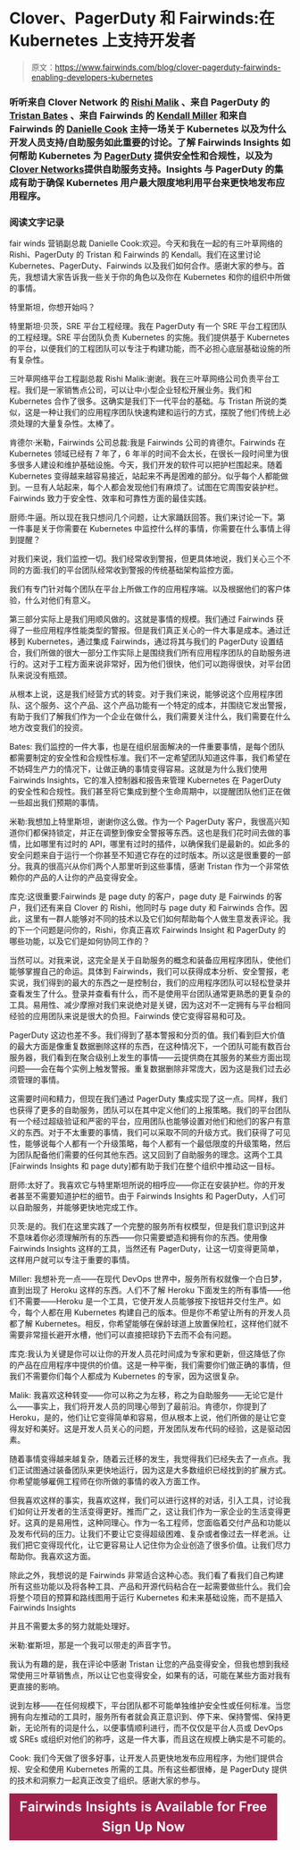 # Clover、PagerDuty 和 Fairwinds:在 Kubernetes 上支持开发者

> 原文：<https://www.fairwinds.com/blog/clover-pagerduty-fairwinds-enabling-developers-kubernetes>

 ### 听听来自 Clover Network 的 [Rishi Malik](https://www.linkedin.com/in/rishilmalik) 、来自 PagerDuty 的 [Tristan Bates](https://www.linkedin.com/in/tristan-bates-9b74b28/) 、来自 Fairwinds 的 [Kendall Miller](https://www.linkedin.com/in/kendallamiller/) 和来自 Fairwinds 的 [Danielle Cook](https://www.linkedin.com/in/danielle-cook-93047810/) 主持一场关于 Kubernetes 以及为什么开发人员支持/自助服务如此重要的讨论。了解 Fairwinds Insights 如何帮助 Kubernetes 为 [PagerDuty](https://www.pagerduty.com/) 提供安全性和合规性，以及为[Clover Networks](https://www.clover.com/)提供自助服务支持。Insights 与 PagerDuty 的集成有助于确保 Kubernetes 用户最大限度地利用平台来更快地发布应用程序。

### 阅读文字记录

fair winds 营销副总裁 Danielle Cook:欢迎。今天和我在一起的有三叶草网络的 Rishi、PagerDuty 的 Tristan 和 Fairwinds 的 Kendall。我们在这里讨论 Kubernetes、PagerDuty、Fairwinds 以及我们如何合作。感谢大家的参与。首先，我想请大家告诉我一些关于你的角色以及你在 Kubernetes 和你的组织中所做的事情。

特里斯坦，你想开始吗？

特里斯坦·贝茨，SRE 平台工程经理。我在 PagerDuty 有一个 SRE 平台工程团队的工程经理。SRE 平台团队负责 Kubernetes 的实施。我们提供基于 Kubernetes 的平台，以便我们的工程团队可以专注于构建功能，而不必担心底层基础设施的所有复杂性。

三叶草网络平台工程副总裁 Rishi Malik:谢谢。我在三叶草网络公司负责平台工程。我们是一家销售点公司，可以让中小型企业轻松开展业务。我们和 Kubernetes 合作了很多。这确实是我们下一代平台的基础。与 Tristan 所说的类似，这是一种让我们的应用程序团队快速构建和运行的方式，摆脱了他们传统上必须处理的大量复杂性。太棒了。

肯德尔·米勒，Fairwinds 公司总裁:我是 Fairwinds 公司的肯德尔。Fairwinds 在 Kubernetes 领域已经有 7 年了，6 年半的时间不会太长，在很长一段时间里为很多很多人建设和维护基础设施。今天，我们开发的软件可以把护栏围起来。随着 Kubernetes 变得越来越容易接近，站起来不再是困难的部分。似乎每个人都能做到。一旦有人站起来，每个人都会发现他们有麻烦了。试图在它周围安装护栏。Fairwinds 致力于安全性、效率和可靠性方面的最佳实践。

厨师:牛逼。所以现在我只想问几个问题，让大家踊跃回答。我们来讨论一下。第一件事是关于你需要在 Kubernetes 中监控什么样的事情，你需要在什么事情上得到提醒？

对我们来说，我们监控一切。我们经常收到警报，但更具体地说，我们关心三个不同的方面:我们的平台团队经常收到警报的传统基础架构监控方面。

我们有专门针对每个团队在平台上所做工作的应用程序端。以及根据他们的客户体验，什么对他们有意义。

第三部分实际上是我们用顺风做的。这就是事情的规模。我们通过 Fairwinds 获得了一些应用程序性能类型的警报。但是我们真正关心的一件大事是成本。通过迁移到 Kubernetes，通过集成 Fairwinds，通过将其与我们的 PagerDuty 设置结合，我们所做的很大一部分工作实际上是围绕我们所有应用程序团队的自助服务进行的。这对于工程方面来说非常好，因为他们很快，他们可以跑得很快，对平台团队来说没有瓶颈。

从根本上说，这是我们经营方式的转变。对于我们来说，能够说这个应用程序团队、这个服务、这个产品、这个产品功能有一个特定的成本，并围绕它发出警报，有助于我们了解我们作为一个企业在做什么，我们需要关注什么，我们需要在什么地方改变我们的投资。

Bates: 我们监控的一件大事，也是在组织层面解决的一件重要事情，是每个团队都需要制定的安全性和合规性标准。我们不一定希望团队知道这件事，我们希望在不妨碍生产力的情况下，让做正确的事情变得容易。这就是为什么我们使用 Fairwinds Insights，它的准入控制器和报告来管理 Kubernetes 在 PagerDuty 的安全性和合规性。我们甚至将它集成到整个生命周期中，以提醒团队他们正在做一些超出我们预期的事情。

米勒:我想加上特里斯坦，谢谢你这么做。作为一个 PagerDuty 客户，我很高兴知道你们都保持锁定，并正在调整到像安全警报等东西。这也是我们花时间去做的事情，比如哪里有过时的 API，哪里有过时的插件，以确保我们是最新的。如此多的安全问题来自于运行一个你甚至不知道它存在的过时版本。所以这是很重要的一部分。我真的很高兴从你们两个人那里听到这些事情，感谢 Tristan 作为一个非常依赖你的产品的人让你的产品变得安全。

库克:这很重要:Fairwinds 是 page duty 的客户，page duty 是 Fairwinds 的客户，我们还有来自 Clover 的 Rishi，他同时与 page duty 和 Fairwinds 合作。因此，这里有一群人能够对不同的技术以及它们如何帮助每个人做生意发表评论。我的下一个问题是问你的，Rishi，你真正喜欢 Fairwinds Insight 和 PagerDuty 的哪些功能，以及它们是如何协同工作的？

当然可以。对我来说，这完全是关于自助服务的概念和装备应用程序团队，使他们能够掌握自己的命运。具体到 Fairwinds，我们可以获得成本分析、安全警报，老实说，我们得到的最大的东西之一是控制台，我们的应用程序团队可以轻松登录并查看发生了什么。登录并查看有什么，而不是使用平台团队通常更熟悉的更复杂的工具。易用性、减少摩擦对我们来说绝对是关键，因为这对不一定拥有与平台相同经验的应用团队来说是很大的负担。Fairwinds 使它变得容易和可及。

PagerDuty 这边也差不多。我们得到了基本警报和分页的值。我们看到巨大价值的最大方面是像重复数据删除这样的东西，在这种情况下，一个团队可能有数百台服务器，我们看到在聚合级别上发生的事情——云提供商在其服务的某些方面出现问题——会在每个实例上触发警报。重复数据删除非常庞大，因为这是我们过去必须管理的事情。

这需要时间和精力，但现在我们通过 PagerDuty 集成实现了这一点。同样，我们也获得了更多的自助服务，团队可以在其中定义他们的上报策略。我们的平台团队有一个经过超级验证和严密的平台，应用团队也能够设置对他们和他们的客户有意义的东西。对于不太重要的事情，我们可以采取不同的升级方式。我们获得了可见性，能够说每个人都有一个升级策略，每个人都有一个最低限度的升级策略，然后为团队配备他们需要的任何其他东西。这又回到了自助服务的理念。这两个工具[Fairwinds Insights 和 page duty]都有助于我们在整个组织中推动这一目标。

厨师:太好了。我喜欢它与特里斯坦所说的相呼应——你正在安装护栏。你的开发者甚至不需要知道护栏的细节。由于 Fairwinds Insights 和 PagerDuty，人们可以自助服务，并能够更快地完成工作。

贝茨:是的。我们在这里实践了一个完整的服务所有权模型，但是我们意识到这并不意味着你必须理解所有的东西——你只需要塑造和拥有你的东西。使用像 Fairwinds Insights 这样的工具，当然还有 PagerDuty，让这一切变得更简单，这样用户就可以专注于重要的事情。

Miller: 我想补充一点——在现代 DevOps 世界中，服务所有权就像一个白日梦，直到出现了 Heroku 这样的东西。人们不了解 Heroku 下面发生的所有事情——他们不需要——Heroku 是一个工具，它使开发人员能够按下按钮并交付生产。如今，每个人都在用 Kubernetes 构建自己的版本。但是你不希望让所有的开发人员都了解 Kubernetes。相反，你希望能够在保龄球道上放置保险杠，这样他们就不需要非常擅长避开水槽，他们可以直接把球扔下去而不会有问题。

库克:我认为关键是你可以让你的开发人员花时间成为专家和更新，但这降低了你的产品在应用程序中提供的价值。这是一种平衡，我们需要你们做正确的事情，但我们不需要你们每个人都成为 Kubernetes 的专家，因为这很复杂。

Malik: 我喜欢这种转变——你可以称之为左移，称之为自助服务——无论它是什么——事实上，我们将开发人员的同理心带到了最前沿。肯德尔，你提到了 Heroku，是的，他们让它变得简单和容易，但从根本上说，他们所做的是让它变得友好和美好。这是开发人员关心的问题，开发团队发布代码的经验，这是驱动因素。

随着事情变得越来越复杂，随着云迁移的发生，我觉得我们已经失去了一点点。我们正试图通过装备团队来更快地运行，因为这是大多数组织已经找到的扩展方式。你希望能够雇佣工程师在你所做的事情的收入方面工作。

但我喜欢这样的事实，我喜欢这样，我们可以进行这样的对话，引入工具，讨论我们如何让开发者的生活变得更好。推而广之，这让我们作为一家企业的生活变得更好。这真的是易用性，这种同理心。作为一名工程师，您面临着交付产品和功能以及发布代码的压力。让我们不要让它变得超级困难、复杂或者像过去一样老派。让我们把它变得现代化，让它更容易让人记住你为企业创造了很多价值。让我们尽力帮助你。我喜欢这方面。

除此之外，我想说的是 Fairwinds 非常适合这种心态。我们看了看我们自己构建所有这些功能以及将各种工具、产品和开源代码粘合在一起需要做些什么。我们会将整个项目的预算和路线图用于运行 Kubernetes 和未来基础设施，而不是插入 Fairwinds Insights

并且不需要太多的努力就能处理好。

米勒:崔斯坦，那是一个我可以带走的声音字节。

我认为有趣的是，我在评论中感谢 Tristan 让您的产品变得安全，但我也想到我经常使用三叶草销售点，所以让它也变得安全，如果有的话，可能在某些方面对我有更直接的影响。

说到左移——在任何规模下，平台团队都不可能单独维护安全性或任何标准。当您拥有向左推动的工具时，服务所有者就会真正意识到、停下来、保持警惕、保持更新，无论所有的词是什么，以便事情顺利进行，而不仅仅是平台人员或 DevOps 或 SREs 或组织对他们的称呼，这是一件大事，而且这在规模上确实是不可能的。

Cook: 我们今天做了很多好事，让开发人员更快地发布应用程序，为他们提供合规、安全和使用 Kubernetes 所需的工具。所有这些都很棒，是 PagerDuty 提供的技术和洞察力一起真正改变了组织。感谢大家的参与。

[![Fairwinds Insights is Available for Free Sign Up Now](img/90e93a941f22f2087c3a229a91ea6c10.png)](https://cta-redirect.hubspot.com/cta/redirect/2184645/d329e036-9905-4715-85b8-31a98b50623c)